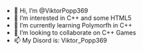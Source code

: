 - 👋 Hi, I’m @ViktorPopp369
- 👀 I’m interested in C++ and some HTML5
- 🌱 I’m currently learning Polymorfh in C++
- 💞️ I’m looking to collaborate on C++ Games
- 📫 My Disord is: Viktor_Popp369

<!---
ViktorPopp369/ViktorPopp369 is a ✨ special ✨ repository because its `README.md` (this file) appears on your GitHub profile.
You can click the Preview link to take a look at your changes.
--->
